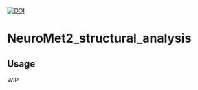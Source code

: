[![DOI](https://zenodo.org/badge/290779262.svg)](https://zenodo.org/badge/latestdoi/290779262)



# NeuroMet2_structural_analysis


## Usage

WIP

